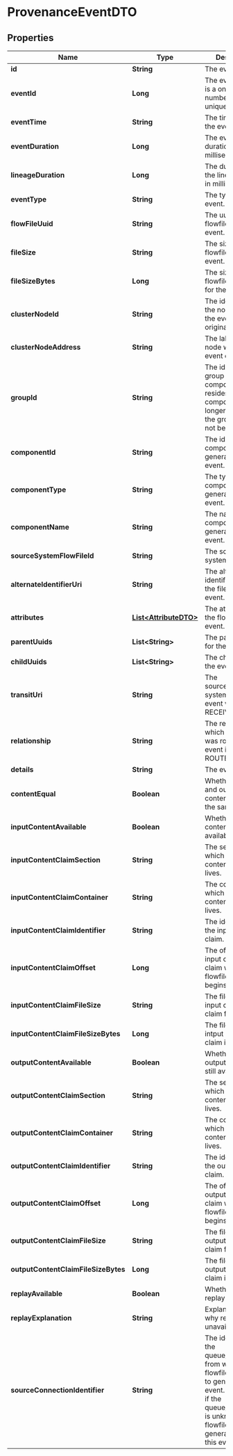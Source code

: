 

# ProvenanceEventDTO

## Properties

Name | Type | Description | Notes
------------ | ------------- | ------------- | -------------
**id** | **String** | The event uuid. |  [optional]
**eventId** | **Long** | The event id. This is a one up number thats unique per node. |  [optional]
**eventTime** | **String** | The timestamp of the event. |  [optional]
**eventDuration** | **Long** | The event duration in milliseconds. |  [optional]
**lineageDuration** | **Long** | The duration since the lineage began, in milliseconds. |  [optional]
**eventType** | **String** | The type of the event. |  [optional]
**flowFileUuid** | **String** | The uuid of the flowfile for the event. |  [optional]
**fileSize** | **String** | The size of the flowfile for the event. |  [optional]
**fileSizeBytes** | **Long** | The size of the flowfile in bytes for the event. |  [optional]
**clusterNodeId** | **String** | The identifier for the node where the event originated. |  [optional]
**clusterNodeAddress** | **String** | The label for the node where the event originated. |  [optional]
**groupId** | **String** | The id of the group that the component resides in. If the component is no longer in the flow, the group id will not be set. |  [optional]
**componentId** | **String** | The id of the component that generated the event. |  [optional]
**componentType** | **String** | The type of the component that generated the event. |  [optional]
**componentName** | **String** | The name of the component that generated the event. |  [optional]
**sourceSystemFlowFileId** | **String** | The source system flowfile id. |  [optional]
**alternateIdentifierUri** | **String** | The alternate identifier uri for the fileflow for the event. |  [optional]
**attributes** | [**List&lt;AttributeDTO&gt;**](AttributeDTO.md) | The attributes of the flowfile for the event. |  [optional]
**parentUuids** | **List&lt;String&gt;** | The parent uuids for the event. |  [optional]
**childUuids** | **List&lt;String&gt;** | The child uuids for the event. |  [optional]
**transitUri** | **String** | The source/destination system uri if the event was a RECEIVE/SEND. |  [optional]
**relationship** | **String** | The relationship to which the flowfile was routed if the event is of type ROUTE. |  [optional]
**details** | **String** | The event details. |  [optional]
**contentEqual** | **Boolean** | Whether the input and output content claim is the same. |  [optional]
**inputContentAvailable** | **Boolean** | Whether the input content is still available. |  [optional]
**inputContentClaimSection** | **String** | The section in which the input content claim lives. |  [optional]
**inputContentClaimContainer** | **String** | The container in which the input content claim lives. |  [optional]
**inputContentClaimIdentifier** | **String** | The identifier of the input content claim. |  [optional]
**inputContentClaimOffset** | **Long** | The offset into the input content claim where the flowfiles content begins. |  [optional]
**inputContentClaimFileSize** | **String** | The file size of the input content claim formatted. |  [optional]
**inputContentClaimFileSizeBytes** | **Long** | The file size of the intput content claim in bytes. |  [optional]
**outputContentAvailable** | **Boolean** | Whether the output content is still available. |  [optional]
**outputContentClaimSection** | **String** | The section in which the output content claim lives. |  [optional]
**outputContentClaimContainer** | **String** | The container in which the output content claim lives. |  [optional]
**outputContentClaimIdentifier** | **String** | The identifier of the output content claim. |  [optional]
**outputContentClaimOffset** | **Long** | The offset into the output content claim where the flowfiles content begins. |  [optional]
**outputContentClaimFileSize** | **String** | The file size of the output content claim formatted. |  [optional]
**outputContentClaimFileSizeBytes** | **Long** | The file size of the output content claim in bytes. |  [optional]
**replayAvailable** | **Boolean** | Whether or not replay is available. |  [optional]
**replayExplanation** | **String** | Explanation as to why replay is unavailable. |  [optional]
**sourceConnectionIdentifier** | **String** | The identifier of the queue/connection from which the flowfile was pulled to genereate this event. May be null if the queue/connection is unknown or the flowfile was generated from this event. |  [optional]



